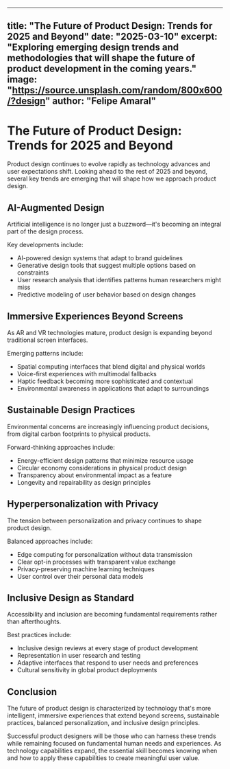 
---
title: "The Future of Product Design: Trends for 2025 and Beyond"
date: "2025-03-10"
excerpt: "Exploring emerging design trends and methodologies that will shape the future of product development in the coming years."
image: "https://source.unsplash.com/random/800x600/?design"
author: "Felipe Amaral"
---

# The Future of Product Design: Trends for 2025 and Beyond

Product design continues to evolve rapidly as technology advances and user expectations shift. Looking ahead to the rest of 2025 and beyond, several key trends are emerging that will shape how we approach product design.

## AI-Augmented Design

Artificial intelligence is no longer just a buzzword—it's becoming an integral part of the design process.

Key developments include:

- AI-powered design systems that adapt to brand guidelines
- Generative design tools that suggest multiple options based on constraints
- User research analysis that identifies patterns human researchers might miss
- Predictive modeling of user behavior based on design changes

## Immersive Experiences Beyond Screens

As AR and VR technologies mature, product design is expanding beyond traditional screen interfaces.

Emerging patterns include:

- Spatial computing interfaces that blend digital and physical worlds
- Voice-first experiences with multimodal fallbacks
- Haptic feedback becoming more sophisticated and contextual
- Environmental awareness in applications that adapt to surroundings

## Sustainable Design Practices

Environmental concerns are increasingly influencing product decisions, from digital carbon footprints to physical products.

Forward-thinking approaches include:

- Energy-efficient design patterns that minimize resource usage
- Circular economy considerations in physical product design
- Transparency about environmental impact as a feature
- Longevity and repairability as design principles

## Hyperpersonalization with Privacy

The tension between personalization and privacy continues to shape product design.

Balanced approaches include:

- Edge computing for personalization without data transmission
- Clear opt-in processes with transparent value exchange
- Privacy-preserving machine learning techniques
- User control over their personal data models

## Inclusive Design as Standard

Accessibility and inclusion are becoming fundamental requirements rather than afterthoughts.

Best practices include:

- Inclusive design reviews at every stage of product development
- Representation in user research and testing
- Adaptive interfaces that respond to user needs and preferences
- Cultural sensitivity in global product deployments

## Conclusion

The future of product design is characterized by technology that's more intelligent, immersive experiences that extend beyond screens, sustainable practices, balanced personalization, and inclusive design principles. 

Successful product designers will be those who can harness these trends while remaining focused on fundamental human needs and experiences. As technology capabilities expand, the essential skill becomes knowing when and how to apply these capabilities to create meaningful user value.
